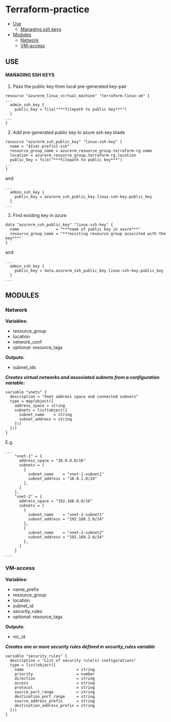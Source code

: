 # Terraform-practice
- [Use](#use)
  - [Managing ssh keys](#managing-ssh-keys)
- [Modules](#modules)
  - [Network](#network)
  - [VM-access](#vm-access)

## USE
#### MANAGING SSH KEYS
1. Pass the public key from local pre-generated key-pair
```HCL
resource "azurerm_linux_virtual_machine" "terraform-linux-vm" {
...
  admin_ssh_key {
    public_key = file("***filepath to public key***")
  }
...
}
```
2. Add pre-generated public key to azure ssh key blade
```HCL
resource "azurerm_ssh_public_key" "linux-ssh-key" {
  name = "${var.prefix}-ssh"
  resource_group_name = azurerm_resource_group.terraform-rg.name
  location = azurerm_resource_group.terraform-rg.location
  public_key = file("***filepath to public key***")
...
}
```
and
```HCL
...
  admin_ssh_key {
    public_key = azurerm_ssh_public_key.linux-ssh-key.public_key
  }
...
```

3. Find existing key in azure
```HCL
data "azurerm_ssh_public_key" "linux-ssh-key" {
  name                = "***name of public key in azure***"
  resource_group_name = "***existing resource group associted with the key***"
}
```
and
```HCL
...
  admin_ssh_key {
    public_key = data.azurerm_ssh_public_key.linux-ssh-key.public_key
  }
...
```

## MODULES

### Network
**Variables:**
- resource_group
- location
- network_conf
- *optional*: resource_tags

**Outputs:**
- subnet_ids

***Creates virtual networks and associated subnets from a configuration variable:***
```HCL
variable "vnets" {
  description = "Vnet address space and connected subnets"
  type = map(object({
    address_space = string
    subnets = list(object({
      subnet_name    = string
      subnet_address = string
    }))
  }))
}
```
E.g.
```HCL
...
    "vnet-1" = {
      address_space = "10.0.0.0/16"
      subnets = [
        {
          subnet_name    = "vnet-1-subnet1"
          subnet_address = "10.0.1.0/24"
        },
      ]
    },
    "vnet-2" = {
      address_space = "192.168.0.0/16"
      subnets = [
        {
          subnet_name    = "vnet-2-subnet1"
          subnet_address = "192.168.1.0/24"
        },
        {
          subnet_name    = "vnet-2-subnet2"
          subnet_address = "192.168.2.0/24"
        },
      ]
    }
...
```
### VM-access
**Variables:**
- name_prefix
- resource_group
- location
- subnet_id
- security_rules
- *optional*: resource_tags

**Outputs:**
- nic_id

***Creates one or more security rules defined in security_rules variable***
```HCL
variable "security_rules" {
  description = "List of security rule(s) configurations"
  type = list(object({
    name                       = string
    priority                   = number
    direction                  = string
    access                     = string
    protocol                   = string
    source_port_range          = string
    destination_port_range     = string
    source_address_prefix      = string
    destination_address_prefix = string
  }))
}
```